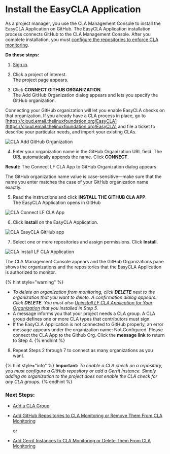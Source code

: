 # Install the EasyCLA Application

As a project manager, you use the CLA Management Console to install the EasyCLA Application on GitHub. The EasyCLA Application installation process connects GitHub to the CLA Management Console. After you complete installation, you must [configure the repositories to enforce CLA monitoring](add-github-repositories-to-cla-monitoring-or-remove-them-from-cla-monitoring.md).

**Do these steps:**

1. [Sign in](sign-in-to-the-cla-management-console.md).

2. Click a project of interest.  
The project page appears.

3. Click **CONNECT GITHUB ORGANIZATION**.  
The Add GitHub Organization dialog appears and lets you specify the GitHub organization.

Connecting your GitHub organization will let you enable EasyCLA checks on that organization. If you already have a CLA process in place, go to [https://cloud.email.thelinuxfoundation.org/EasyCLA](https://cloud.email.thelinuxfoundation.org/EasyCLA) and file a ticket to describe your particular needs, and import your existing CLAs.

![CLA Add GitHub Organization](../../../.gitbook/assets/cla-add-github-organization.png)

4. Enter your organization name in the GitHub Organization URL field. The URL automatically appends the name. Click **CONNECT**.

**Result:** The Connect LF CLA App to GitHub Organization dialog appears.

The GitHub organization name value is case-sensitive—make sure that the name you enter matches the case of your GitHub organization name exactly.

5. Read the instructions and click **INSTALL THE GITHUB CLA APP**.  
​The EasyCLA Application opens in GitHub

![CLA Connect LF CLA App](../../../.gitbook/assets/cla-connect-lf-cla-app.png)

6. Click **Install** on the EasyCLA Application.

![CLA EasyCLA GitHub app](../../../.gitbook/assets/cla-easycla-github-app.png)

7. Select one or more repositories and assign permissions. Click **Install**.

![CLA Install LF CLA Application](../../../.gitbook/assets/cla-install-lf-cla-application.png)

The CLA Management Console appears and the GitHub Organizations pane shows the organizations and the repositories that the EasyCLA Application is authorized to monitor.

{% hint style="warning" %}
* _To delete an organization from monitoring, click **DELETE** next to the organization that you want to delete. A confirmation dialog appears. Click **DELETE**. You must also_ [_Uninstall LF CLA Application for Your Organization_](uninstall-the-easycla-application.md) _that you installed in Step 5._
* A message informs you that your project needs a CLA group. A CLA group defines one or more CLA types that contributors must sign.
* If the EasyCLA Application is not connected to GitHub properly, an error message appears under the organization name: Not Configured. Please connect the CLA App to the Github Org. Click the **message link** to return to Step 4.
{% endhint %}

8. Repeat Steps 2 through 7 to connect as many organizations as you want.

{% hint style="info" %}
**Important:** _To enable a CLA check on a repository, you must configure a GitHub repository or add a Gerrit instance. Simply adding an organization to the project does not enable the CLA check for any CLA groups._
{% endhint %}

### Next Steps:

* [Add a CLA Group](add-a-cla-group.md)
* [Add GitHub Repositories to CLA Monitoring or Remove Them From CLA Monitoring](add-github-repositories-to-cla-monitoring-or-remove-them-from-cla-monitoring.md)

  or

* [Add Gerrit Instances to CLA Monitoring or Delete Them From CLA Monitoring](add-gerrit-instances-to-cla-monitoring-or-delete-them-from-cla-monitoring.md)

